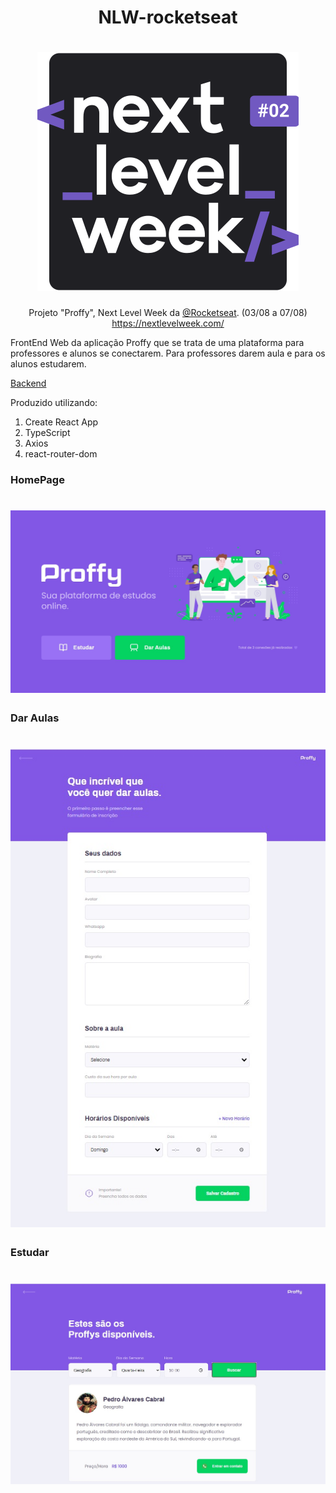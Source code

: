<div align="center">

# NLW-rocketseat

# ![Logo](src/assets/images/nlw2.svg)


Projeto "Proffy", Next Level Week da [@Rocketseat](https://github.com/Rocketseat). (03/08 a 07/08) https://nextlevelweek.com/

<!-- # ![Logo](src/assets/images/NLW_02.JPG) -->

<!-- # ![Proffy](src/assets/images/logo.svg) -->

<div align="left">

FrontEnd Web da aplicação Proffy que se trata de uma plataforma para professores e alunos se conectarem. Para professores darem aula e para os alunos estudarem.

[Backend](https://github.com/Karosso/NLW-2-Backend)

Produzido utilizando:

1. Create React App
2. TypeScript
3. Axios
4. react-router-dom 


### HomePage
# ![HomePage](src/assets/images/home.jpg)

### Dar Aulas
# ![Dar Aulas](src/assets/images/ensinar.jpg)


### Estudar
# ![Estudar](src/assets/images/pedrinho.jpg)

